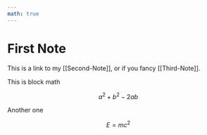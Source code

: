 ```yaml
---
math: true
---
```

# First Note

This is a link to my [[Second-Note]], or if you fancy [[Third-Note]].


This is block math

$$a^2+b^2-2ab$$

Another one

$$E = mc^2$$